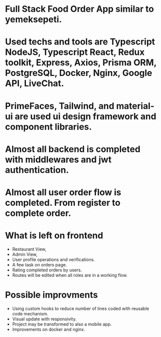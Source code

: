 # Full Stack Food Order App similar to yemeksepeti.

# Used techs and tools are Typescript NodeJS, Typescript React, Redux toolkit, Express, Axios, Prisma ORM, PostgreSQL, Docker, Nginx, Google API, LiveChat.

# PrimeFaces, Tailwind, and material-ui are used ui design framework and component libraries.

# Almost all backend is completed with middlewares and jwt authentication.

# Almost all user order flow is completed. From register to complete order.

# What is left on frontend
  - Restaurant View,
  - Admin View,
  - User profile operations and verifications.
  - A few task on orders page.
  - Rating completed orders by users.
  - Routes will be edited when all roles are in a working flow.


# Possible improvments
  - Using custom hooks to reduce number of lines coded with reusable code mechanism.
  - Visual update with responsivity.
  - Project may be transformed to also a mobile app.
  - Improvements on docker and nginx.
